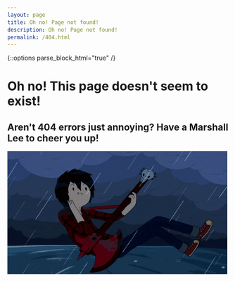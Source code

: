 ```yaml
---
layout: page
title: Oh no! Page not found!
description: Oh no! Page not found!
permalink: /404.html
---
```


{::options parse_block_html="true" /}
<div class="content_cir center_txt">

# Oh no! This page doesn't seem to exist!
## Aren't 404 errors just annoying? Have a Marshall Lee to cheer you up!

<img src="assets/images/marshalllee.gif">

</div>
